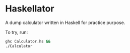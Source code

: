 # Haskellator

A dump calculator written in Haskell for practice purpose.

To try, run:
```bash
ghc Calculator.hs &&
./Calculator
```
